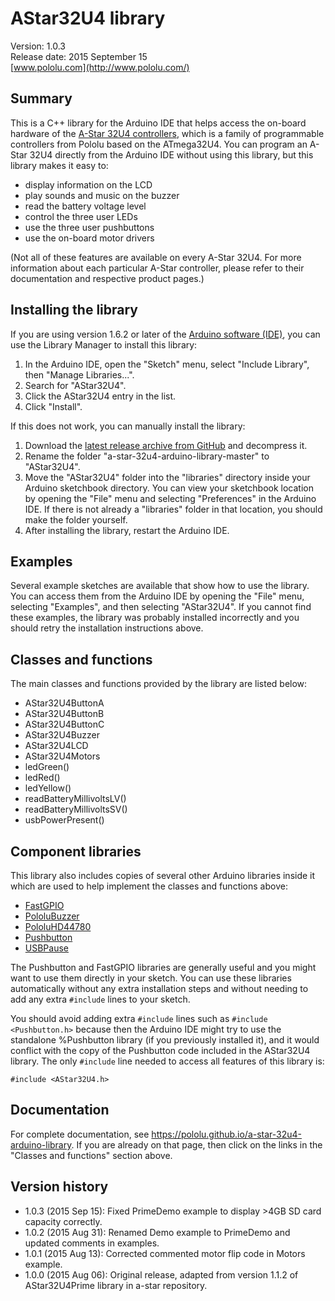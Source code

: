 # AStar32U4 library

Version: 1.0.3<br/>
Release date: 2015 September 15<br/>
[www.pololu.com](http://www.pololu.com/)

## Summary

This is a C++ library for the Arduino IDE that helps access the on-board hardware of the [A-Star 32U4 controllers](http://www.pololu.com/category/149), which is a family of programmable controllers from Pololu based on the ATmega32U4. You can program an A-Star 32U4 directly from the Arduino IDE without using this library, but this library makes it easy to:

* display information on the LCD
* play sounds and music on the buzzer
* read the battery voltage level
* control the three user LEDs
* use the three user pushbuttons
* use the on-board motor drivers

(Not all of these features are available on every A-Star 32U4. For more information about each particular A-Star controller, please refer to their documentation and respective product pages.)

## Installing the library

If you are using version 1.6.2 or later of the [Arduino software (IDE)](http://www.arduino.cc/en/Main/Software), you can use the Library Manager to install this library:

1. In the Arduino IDE, open the "Sketch" menu, select "Include Library", then "Manage Libraries...".
2. Search for "AStar32U4".
3. Click the AStar32U4 entry in the list.
4. Click "Install".

If this does not work, you can manually install the library:

1. Download the [latest release archive from GitHub](https://github.com/pololu/a-star-32u4-arduino-library) and decompress it.
2. Rename the folder "a-star-32u4-arduino-library-master" to "AStar32U4".
3. Move the "AStar32U4" folder into the "libraries" directory inside your Arduino sketchbook directory.  You can view your sketchbook location by opening the "File" menu and selecting "Preferences" in the Arduino IDE.  If there is not already a "libraries" folder in that location, you should make the folder yourself.
4. After installing the library, restart the Arduino IDE.

## Examples

Several example sketches are available that show how to use the library.  You can access them from the Arduino IDE by opening the "File" menu, selecting "Examples", and then selecting "AStar32U4".  If you cannot find these examples, the library was probably installed incorrectly and you should retry the installation instructions above.

## Classes and functions

The main classes and functions provided by the library are listed below:

* AStar32U4ButtonA
* AStar32U4ButtonB
* AStar32U4ButtonC
* AStar32U4Buzzer
* AStar32U4LCD
* AStar32U4Motors
* ledGreen()
* ledRed()
* ledYellow()
* readBatteryMillivoltsLV()
* readBatteryMillivoltsSV()
* usbPowerPresent()

## Component libraries

This library also includes copies of several other Arduino libraries inside it which are used to help implement the classes and functions above:

* [FastGPIO](https://github.com/pololu/fastgpio-arduino)
* [PololuBuzzer](https://github.com/pololu/pololu-buzzer-arduino)
* [PololuHD44780](https://github.com/pololu/pololu-hd44780-arduino)
* [Pushbutton](https://github.com/pololu/pushbutton-arduino)
* [USBPause](https://github.com/pololu/usb-pause-arduino)

The Pushbutton and FastGPIO libraries are generally useful and you might want to use them directly in your sketch.  You can use these libraries automatically without any extra installation steps and without needing to add any extra `#include` lines to your sketch.

You should avoid adding extra `#include` lines such as `#include <Pushbutton.h>` because then the Arduino IDE might try to use the standalone %Pushbutton library (if you previously installed it), and it would conflict with the copy of the Pushbutton code included in the AStar32U4 library.  The only `#include` line needed to access all features of this library is:

~~~{.cpp}
#include <AStar32U4.h>
~~~

## Documentation

For complete documentation, see
https://pololu.github.io/a-star-32u4-arduino-library.  If you are already on that page, then click on the links in the "Classes and functions" section above.

## Version history

* 1.0.3 (2015 Sep 15): Fixed PrimeDemo example to display >4GB SD card capacity correctly.
* 1.0.2 (2015 Aug 31): Renamed Demo example to PrimeDemo and updated comments in examples.
* 1.0.1 (2015 Aug 13): Corrected commented motor flip code in Motors example.
* 1.0.0 (2015 Aug 06): Original release, adapted from version 1.1.2 of AStar32U4Prime library in a-star repository.
